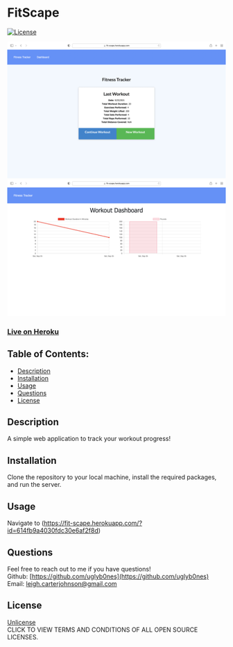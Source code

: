 # FitScape

[![License](https://img.shields.io/badge/License-Unlicense%20-blue.svg)](https://opensource.org/licenses/Unlicense)

![Screenshot](https://github.com/uglyb0nes/fitscape/blob/master/public/images/fitnesstracker.png)
![Screenshot](https://github.com/uglyb0nes/fitscape/blob/master/public/images/dashboard.png)

### [Live on Heroku](https://fit-scape.herokuapp.com/?id=614fb9a4030fdc30e6af2f8d)

## Table of Contents:

* [Description](#description)
* [Installation](#installation)
* [Usage](#usage)
* [Questions](#questions)
* [License](#license)

## Description
A simple web application to track your workout progress!

## Installation
Clone the repository to your local machine, install the required packages, and run the server.

## Usage
Navigate to (https://fit-scape.herokuapp.com/?id=614fb9a4030fdc30e6af2f8d)
## Questions
Feel free to reach out to me if you have questions!<br>
Github: [https://github.com/uglyb0nes](https://github.com/uglyb0nes)<br>
Email: [leigh.carterjohnson@gmail.com](leigh.carterjohnson@gmail.com)

## License
[Unlicense](https://opensource.org/licenses)<br>
CLICK TO VIEW TERMS AND CONDITIONS OF ALL OPEN SOURCE LICENSES.